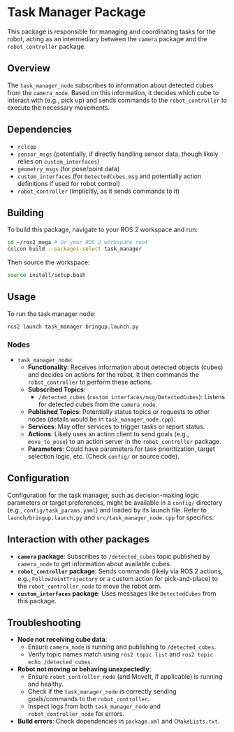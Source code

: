 # Task Manager Package

This package is responsible for managing and coordinating tasks for the robot, acting as an intermediary between the `camera` package and the `robot_controller` package.

## Overview

The `task_manager_node` subscribes to information about detected cubes from the `camera_node`. Based on this information, it decides which cube to interact with (e.g., pick up) and sends commands to the `robot_controller` to execute the necessary movements.

## Dependencies

*   `rclcpp`
*   `sensor_msgs` (potentially, if directly handling sensor data, though likely relies on `custom_interfaces`)
*   `geometry_msgs` (for pose/point data)
*   `custom_interfaces` (for `DetectedCubes.msg` and potentially action definitions if used for robot control)
*   `robot_controller` (implicitly, as it sends commands to it)

## Building

To build this package, navigate to your ROS 2 workspace and run:
```bash
cd ~/ros2_mega # Or your ROS 2 workspace root
colcon build --packages-select task_manager
```
Then source the workspace:
```bash
source install/setup.bash
```

## Usage

To run the task manager node:
```bash
ros2 launch task_manager bringup.launch.py 
```

### Nodes

*   `task_manager_node`:
    *   **Functionality**: Receives information about detected objects (cubes) and decides on actions for the robot. It then commands the `robot_controller` to perform these actions.
    *   **Subscribed Topics**:
        *   `/detected_cubes` (`custom_interfaces/msg/DetectedCubes`): Listens for detected cubes from the `camera_node`.
    *   **Published Topics**: Potentially status topics or requests to other nodes (details would be in `task_manager_node.cpp`).
    *   **Services**: May offer services to trigger tasks or report status.
    *   **Actions**: Likely uses an action client to send goals (e.g., `move_to_pose`) to an action server in the `robot_controller` package.
    *   **Parameters**: Could have parameters for task prioritization, target selection logic, etc. (Check `config/` or source code).

## Configuration

Configuration for the task manager, such as decision-making logic parameters or target preferences, might be available in a `config/` directory (e.g., `config/task_params.yaml`) and loaded by its launch file. Refer to `launch/bringup.launch.py` and `src/task_manager_node.cpp` for specifics.

## Interaction with other packages

*   **`camera` package**: Subscribes to `/detected_cubes` topic published by `camera_node` to get information about available cubes.
*   **`robot_controller` package**: Sends commands (likely via ROS 2 actions, e.g., `FollowJointTrajectory` or a custom action for pick-and-place) to the `robot_controller_node` to move the robot arm.
*   **`custom_interfaces` package**: Uses messages like `DetectedCubes` from this package.

## Troubleshooting

*   **Node not receiving cube data**: 
    *   Ensure `camera_node` is running and publishing to `/detected_cubes`.
    *   Verify topic names match using `ros2 topic list` and `ros2 topic echo /detected_cubes`.
*   **Robot not moving or behaving unexpectedly**:
    *   Ensure `robot_controller_node` (and MoveIt, if applicable) is running and healthy.
    *   Check if the `task_manager_node` is correctly sending goals/commands to the `robot_controller`.
    *   Inspect logs from both `task_manager_node` and `robot_controller_node` for errors.
*   **Build errors**: Check dependencies in `package.xml` and `CMakeLists.txt`.
